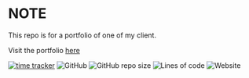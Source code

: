 # NOTE
This repo is for a portfolio of one of my client. 

Visit the portfolio [here](https://arstylens.vercel.app/)

[![time tracker](https://wakatime.com/badge/github/mirajus-salehin/arstylens-portfolio.svg)](https://wakatime.com/badge/github/mirajus-salehin/arstylens-portfolio)
![GitHub](https://img.shields.io/github/license/mirajus-salehin/arstylens-portfolio)
![GitHub repo size](https://img.shields.io/github/repo-size/mirajus-salehin/arstylens-portfolio)
![Lines of code](https://img.shields.io/tokei/lines/github/mirajus-salehin/arstylens-portfolio)
![Website](https://img.shields.io/website?down_color=red&down_message=offline&up_color=blue&up_message=online&url=https%3A%2F%2Farstylens.vercel.app%2F)
